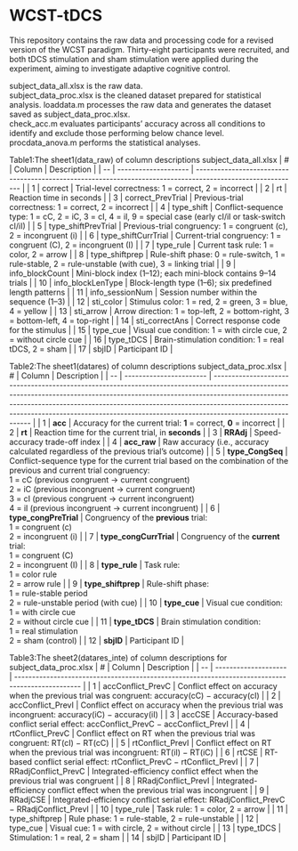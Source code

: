 # WCST-tDCS
This repository contains the raw data and processing code for a revised version of the WCST paradigm. Thirty-eight participants were recruited, and both tDCS stimulation and sham stimulation were applied during the experiment, aiming to investigate adaptive cognitive control.

subject_data_all.xlsx is the raw data.  
subject_data_proc.xlsx is the cleaned dataset prepared for statistical analysis.
loaddata.m processes the raw data and generates the dataset saved as subject_data_proc.xlsx.  
check_acc.m evaluates participants’ accuracy across all conditions to identify and exclude those performing below chance level.  
procdata_anova.m performs the statistical analyses.


Table1:The sheet1(data_raw) of column descriptions subject_data_all.xlsx 
| #  | Column               | Description                                                                                                 |
| -- | -------------------- | ----------------------------------------------------------------------------------------------------------- |
| 1  | correct              | Trial-level correctness: 1 = correct, 2 = incorrect                                                         |
| 2  | rt                   | Reaction time in seconds                                                                                    |
| 3  | correct\_PrevTrial   | Previous-trial correctness: 1 = correct, 2 = incorrect                                                      |
| 4  | type\_shift          | Conflict-sequence type: 1 = cC, 2 = iC, 3 = cI, 4 = iI, 9 = special case (early cI/iI or task-switch cI/iI) |
| 5  | type\_shiftPrevTrial | Previous-trial congruency: 1 = congruent (c), 2 = incongruent (i)                                           |
| 6  | type\_shiftCurrTrial | Current-trial congruency: 1 = congruent (C), 2 = incongruent (I)                                            |
| 7  | type\_rule           | Current task rule: 1 = color, 2 = arrow                                                                     |
| 8  | type\_shiftprep      | Rule-shift phase: 0 = rule-switch, 1 = rule-stable, 2 = rule-unstable (with cue), 3 = linking trial         |
| 9  | info\_blockCount     | Mini-block index (1–12); each mini-block contains 9–14 trials                                               |
| 10 | info\_blockLenType   | Block-length type (1–6); six predefined length patterns                                                     |
| 11 | info\_sessionNum     | Session number within the sequence (1–3)                                                                    |
| 12 | sti\_color           | Stimulus color: 1 = red, 2 = green, 3 = blue, 4 = yellow                                                    |
| 13 | sti\_arrow           | Arrow direction: 1 = top-left, 2 = bottom-right, 3 = bottom-left, 4 = top-right                             |
| 14 | sti\_correctAns      | Correct response code for the stimulus                                                                      |
| 15 | type\_cue            | Visual cue condition: 1 = with circle cue, 2 = without circle cue                                           |
| 16 | type\_tDCS           | Brain-stimulation condition: 1 = real tDCS, 2 = sham                                                        |
| 17 | sbjID                | Participant ID                                                                                              |


Table2:The sheet1(datares) of column descriptions subject_data_proc.xlsx 
| #  | Column                  | Description                                                                                                                                                                                                                                                                                                                                         |
| -- | ----------------------- | --------------------------------------------------------------------------------------------------------------------------------------------------------------------------------------------------------------------------------------------------------------------------------------------------------------------------------------------------- |
| 1  | **acc**                 | Accuracy for the current trial: **1** = correct, **0** = incorrect                                                                                                                                                                                                                                                                                  |
| 2  | **rt**                  | Reaction time for the current trial, in **seconds**                                                                                                                                                                                                                                                                                                 |
| 3  | **RRAdj**               | Speed-accuracy trade-off index                                                                                                                                                                                                                                                                                                                      |
| 4  | **acc\_raw**            | Raw accuracy (i.e., accuracy calculated regardless of the previous trial’s outcome)                                                                                                                                                                                                                                                                 |
| 5  | **type\_CongSeq**       | Conflict-sequence type for the current trial based on the combination of the previous and current trial congruency:  <br> 1 = cC (previous congruent → current congruent)  <br> 2 = iC (previous incongruent → current congruent)  <br> 3 = cI (previous congruent → current incongruent)  <br> 4 = iI (previous incongruent → current incongruent) |
| 6  | **type\_congPreTrial**  | Congruency of the **previous** trial:  <br> 1 = congruent (c)  <br> 2 = incongruent (i)                                                                                                                                                                                                                                                             |
| 7  | **type\_congCurrTrial** | Congruency of the **current** trial:  <br> 1 = congruent (C)  <br> 2 = incongruent (I)                                                                                                                                                                                                                                                              |
| 8  | **type\_rule**          | Task rule:  <br> 1 = color rule  <br> 2 = arrow rule                                                                                                                                                                                                                                                                                                |
| 9  | **type\_shiftprep**     | Rule-shift phase:  <br> 1 = rule-stable period  <br> 2 = rule-unstable period (with cue)                                                                                                                                                                                                                                                            |
| 10 | **type\_cue**           | Visual cue condition:  <br> 1 = with circle cue  <br> 2 = without circle cue                                                                                                                                                                                                                                                                        |
| 11 | **type\_tDCS**          | Brain stimulation condition:  <br> 1 = real stimulation  <br> 2 = sham (control)                                                                                                                                                                                                                                                                    |
| 12 | **sbjID**               | Participant ID                                                                                                                                                                                                                                                                                                                                      |


Table3:The sheet2(datares_inte) of column descriptions for subject_data_proc.xlsx 
| #  | Column               | Description                                                                                      |
| -- | -------------------- | ------------------------------------------------------------------------------------------------ |
| 1  | accConflict\_PrevC   | Conflict effect on accuracy when the previous trial was congruent: accuracy(cC) − accuracy(cI)   |
| 2  | accConflict\_PrevI   | Conflict effect on accuracy when the previous trial was incongruent: accuracy(iC) − accuracy(iI) |
| 3  | accCSE               | Accuracy-based conflict serial effect: accConflict\_PrevC − accConflict\_PrevI                   |
| 4  | rtConflict\_PrevC    | Conflict effect on RT when the previous trial was congruent: RT(cI) − RT(cC)                     |
| 5  | rtConflict\_PrevI    | Conflict effect on RT when the previous trial was incongruent: RT(iI) − RT(iC)                   |
| 6  | rtCSE                | RT-based conflict serial effect: rtConflict\_PrevC − rtConflict\_PrevI                           |
| 7  | RRadjConflict\_PrevC | Integrated-efficiency conflict effect when the previous trial was congruent                      |
| 8  | RRadjConflict\_PrevI | Integrated-efficiency conflict effect when the previous trial was incongruent                    |
| 9  | RRadjCSE             | Integrated-efficiency conflict serial effect: RRadjConflict\_PrevC − RRadjConflict\_PrevI        |
| 10 | type\_rule           | Task rule: 1 = color, 2 = arrow                                                                  |
| 11 | type\_shiftprep      | Rule phase: 1 = rule-stable, 2 = rule-unstable                                                   |
| 12 | type\_cue            | Visual cue: 1 = with circle, 2 = without circle                                                  |
| 13 | type\_tDCS           | Stimulation: 1 = real, 2 = sham                                                                  |
| 14 | sbjID                | Participant ID                                                                                   |
